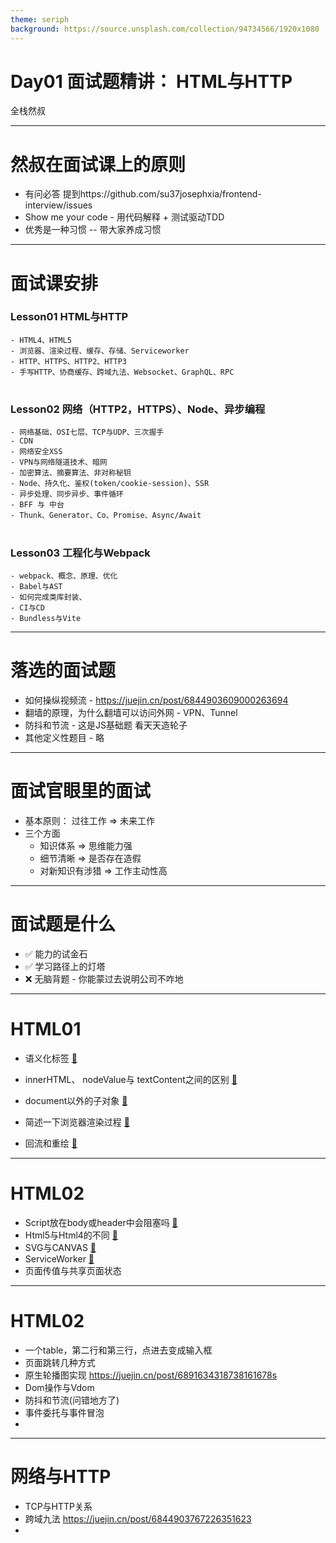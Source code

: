 ```yaml
---
theme: seriph
background: https://source.unsplash.com/collection/94734566/1920x1080
---
```


# Day01 面试题精讲： HTML与HTTP
全栈然叔

--- 

# 然叔在面试课上的原则
- 有问必答 提到https://github.com/su37josephxia/frontend-interview/issues
- Show me your code - 用代码解释 + 测试驱动TDD
- 优秀是一种习惯 --  带大家养成习惯

---

# 面试课安排
### Lesson01 HTML与HTTP
    - HTML4、HTML5
    - 浏览器、渲染过程、缓存、存储、Serviceworker
    - HTTP、HTTPS、HTTP2、HTTP3
    - 手写HTTP、协商缓存、跨域九法、Websocket、GraphQL、RPC
#
### Lesson02 网络（HTTP2，HTTPS）、Node、异步编程
    - 网络基础、OSI七层、TCP与UDP、三次握手
    - CDN
    - 网络安全XSS
    - VPN与网络隧道技术、暗网
    - 加密算法、摘要算法、非对称秘钥
    - Node、持久化、鉴权(token/cookie-session)、SSR
    - 异步处理、同步异步、事件循环
    - BFF 与 中台
    - Thunk、Generator、Co、Promise、Async/Await
#
### Lesson03 工程化与Webpack
    - webpack、概念、原理、优化
    - Babel与AST
    - 如何完成类库封装、
    - CI与CD
    - Bundless与Vite

---

# 落选的面试题
- 如何操纵视频流 - https://juejin.cn/post/6844903609000263694
- 翻墙的原理，为什么翻墙可以访问外网 - VPN、Tunnel
- 防抖和节流 -  这是JS基础题 看天天造轮子
- 其他定义性题目 - 略




---

# 面试官眼里的面试
- 基本原则： 过往工作 =>  未来工作
- 三个方面
  - 知识体系  => 思维能力强
  - 细节清晰  => 是否存在造假
  - 对新知识有涉猎 => 工作主动性高

---

# 面试题是什么

- ✅ 能力的试金石
- ✅ 学习路径上的灯塔
- ❌ 无脑背题 - 你能蒙过去说明公司不咋地

---

# HTML01

- 语义化标签 [🔗](https://github.com/su37josephxia/frontend-interview/issues/74)

- innerHTML、 nodeValue与 textContent之间的区别 [🔗](https://github.com/su37josephxia/frontend-interview/issues/26)
- document以外的子对象 [🔗](https://github.com/su37josephxia/frontend-interview/issues/30)
- 简述一下浏览器渲染过程 [🔗](https://github.com/su37josephxia/frontend-interview/issues/80)
- 回流和重绘 [🔗](https://github.com/su37josephxia/frontend-interview/issues/81)



---

# HTML02
- Script放在body或header中会阻塞吗 [🔗](https://github.com/su37josephxia/frontend-interview/issues/79)
- Html5与Html4的不同 [🔗](https://github.com/su37josephxia/frontend-interview/issues/76)
- SVG与CANVAS [🔗](https://github.com/su37josephxia/frontend-interview/issues/78)
- ServiceWorker [🔗](https://github.com/su37josephxia/frontend-interview/issues/86)
- 页面传值与共享页面状态


---

# HTML02
- 一个table，第二行和第三行，点进去变成输入框
- 页面跳转几种方式
- 原生轮播图实现 https://juejin.cn/post/6891634318738161678s
- Dom操作与Vdom
- 防抖和节流(问错地方了)
- 事件委托与事件冒泡
- 

---

# 网络与HTTP

- TCP与HTTP关系  
- 跨域九法 https://juejin.cn/post/6844903767226351623
- 
